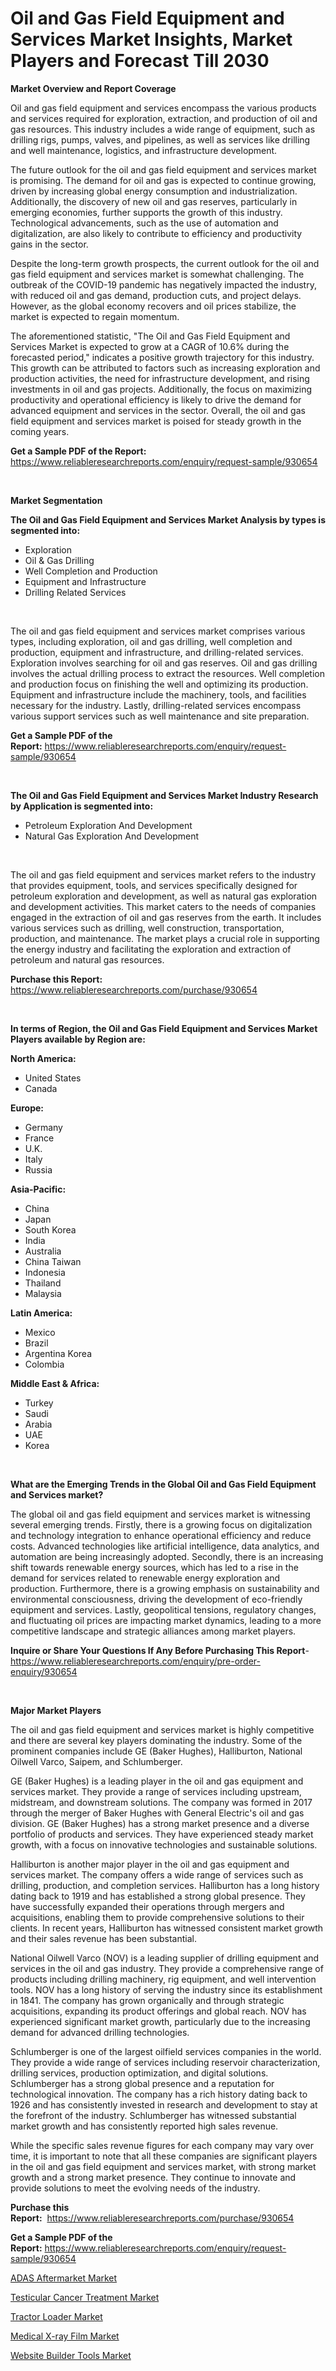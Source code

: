 <p><h1>Oil and Gas Field Equipment and Services Market Insights, Market Players and Forecast Till 2030</h1></p><p><strong>Market Overview and Report Coverage</strong></p>
<p><p>Oil and gas field equipment and services encompass the various products and services required for exploration, extraction, and production of oil and gas resources. This industry includes a wide range of equipment, such as drilling rigs, pumps, valves, and pipelines, as well as services like drilling and well maintenance, logistics, and infrastructure development.</p><p>The future outlook for the oil and gas field equipment and services market is promising. The demand for oil and gas is expected to continue growing, driven by increasing global energy consumption and industrialization. Additionally, the discovery of new oil and gas reserves, particularly in emerging economies, further supports the growth of this industry. Technological advancements, such as the use of automation and digitalization, are also likely to contribute to efficiency and productivity gains in the sector.</p><p>Despite the long-term growth prospects, the current outlook for the oil and gas field equipment and services market is somewhat challenging. The outbreak of the COVID-19 pandemic has negatively impacted the industry, with reduced oil and gas demand, production cuts, and project delays. However, as the global economy recovers and oil prices stabilize, the market is expected to regain momentum.</p><p>The aforementioned statistic, "The Oil and Gas Field Equipment and Services Market is expected to grow at a CAGR of 10.6% during the forecasted period," indicates a positive growth trajectory for this industry. This growth can be attributed to factors such as increasing exploration and production activities, the need for infrastructure development, and rising investments in oil and gas projects. Additionally, the focus on maximizing productivity and operational efficiency is likely to drive the demand for advanced equipment and services in the sector. Overall, the oil and gas field equipment and services market is poised for steady growth in the coming years.</p></p>
<p><strong>Get a Sample PDF of the Report:</strong> <a href="https://www.reliableresearchreports.com/enquiry/request-sample/930654">https://www.reliableresearchreports.com/enquiry/request-sample/930654</a></p>
<p>&nbsp;</p>
<p><strong>Market Segmentation</strong></p>
<p><strong>The Oil and Gas Field Equipment and Services Market Analysis by types is segmented into:</strong></p>
<p><ul><li>Exploration</li><li>Oil & Gas Drilling</li><li>Well Completion and Production</li><li>Equipment and Infrastructure</li><li>Drilling Related Services</li></ul></p>
<p>&nbsp;</p>
<p><p>The oil and gas field equipment and services market comprises various types, including exploration, oil and gas drilling, well completion and production, equipment and infrastructure, and drilling-related services. Exploration involves searching for oil and gas reserves. Oil and gas drilling involves the actual drilling process to extract the resources. Well completion and production focus on finishing the well and optimizing its production. Equipment and infrastructure include the machinery, tools, and facilities necessary for the industry. Lastly, drilling-related services encompass various support services such as well maintenance and site preparation.</p></p>
<p><strong>Get a Sample PDF of the Report:</strong>&nbsp;<a href="https://www.reliableresearchreports.com/enquiry/request-sample/930654">https://www.reliableresearchreports.com/enquiry/request-sample/930654</a></p>
<p>&nbsp;</p>
<p><strong>The Oil and Gas Field Equipment and Services Market Industry Research by Application is segmented into:</strong></p>
<p><ul><li>Petroleum Exploration And Development</li><li>Natural Gas Exploration And Development</li></ul></p>
<p>&nbsp;</p>
<p><p>The oil and gas field equipment and services market refers to the industry that provides equipment, tools, and services specifically designed for petroleum exploration and development, as well as natural gas exploration and development activities. This market caters to the needs of companies engaged in the extraction of oil and gas reserves from the earth. It includes various services such as drilling, well construction, transportation, production, and maintenance. The market plays a crucial role in supporting the energy industry and facilitating the exploration and extraction of petroleum and natural gas resources.</p></p>
<p><strong>Purchase this Report:</strong>&nbsp; <a href="https://www.reliableresearchreports.com/purchase/930654">https://www.reliableresearchreports.com/purchase/930654</a></p>
<p>&nbsp;</p>
<p><strong>In terms of Region, the Oil and Gas Field Equipment and Services Market Players available by Region are:</strong></p>
<p>
    <p> <strong> North America: </strong>
        <ul>
            <li>United States</li>
            <li>Canada</li>
        </ul>
        </p> 
    <p> <strong> Europe: </strong>
        <ul>
            <li>Germany</li>
            <li>France</li>
            <li>U.K.</li>
            <li>Italy</li>
            <li>Russia</li>
        </ul>
        </p> 
    <p> <strong> Asia-Pacific: </strong>
        <ul>
            <li>China</li>
            <li>Japan</li>
            <li>South Korea</li>
            <li>India</li>
            <li>Australia</li>
            <li>China Taiwan</li>
            <li>Indonesia</li>
            <li>Thailand</li>
            <li>Malaysia</li>
        </ul>
        </p> 
    <p> <strong> Latin America: </strong>
        <ul>
            <li>Mexico</li>
            <li>Brazil</li>
            <li>Argentina Korea</li>
            <li>Colombia</li>
        </ul>
        </p> 
    <p> <strong> Middle East & Africa: </strong>
        <ul>
            <li>Turkey</li>
            <li>Saudi</li>
            <li>Arabia</li>
            <li>UAE</li>
            <li>Korea</li>
        </ul>
    </p>
    </p>
<p>&nbsp;</p>
<p><strong>What are the Emerging Trends in the Global Oil and Gas Field Equipment and Services market?</strong></p>
<p><p>The global oil and gas field equipment and services market is witnessing several emerging trends. Firstly, there is a growing focus on digitalization and technology integration to enhance operational efficiency and reduce costs. Advanced technologies like artificial intelligence, data analytics, and automation are being increasingly adopted. Secondly, there is an increasing shift towards renewable energy sources, which has led to a rise in the demand for services related to renewable energy exploration and production. Furthermore, there is a growing emphasis on sustainability and environmental consciousness, driving the development of eco-friendly equipment and services. Lastly, geopolitical tensions, regulatory changes, and fluctuating oil prices are impacting market dynamics, leading to a more competitive landscape and strategic alliances among market players.</p></p>
<p><strong>Inquire or Share Your Questions If Any Before Purchasing This Report</strong>- <a href="https://www.reliableresearchreports.com/enquiry/pre-order-enquiry/930654">https://www.reliableresearchreports.com/enquiry/pre-order-enquiry/930654</a></p>
<p>&nbsp;</p>
<p><strong>Major Market Players</strong></p>
<p><p>The oil and gas field equipment and services market is highly competitive and there are several key players dominating the industry. Some of the prominent companies include GE (Baker Hughes), Halliburton, National Oilwell Varco, Saipem, and Schlumberger. </p><p>GE (Baker Hughes) is a leading player in the oil and gas equipment and services market. They provide a range of services including upstream, midstream, and downstream solutions. The company was formed in 2017 through the merger of Baker Hughes with General Electric's oil and gas division. GE (Baker Hughes) has a strong market presence and a diverse portfolio of products and services. They have experienced steady market growth, with a focus on innovative technologies and sustainable solutions.</p><p>Halliburton is another major player in the oil and gas equipment and services market. The company offers a wide range of services such as drilling, production, and completion services. Halliburton has a long history dating back to 1919 and has established a strong global presence. They have successfully expanded their operations through mergers and acquisitions, enabling them to provide comprehensive solutions to their clients. In recent years, Halliburton has witnessed consistent market growth and their sales revenue has been substantial.</p><p>National Oilwell Varco (NOV) is a leading supplier of drilling equipment and services in the oil and gas industry. They provide a comprehensive range of products including drilling machinery, rig equipment, and well intervention tools. NOV has a long history of serving the industry since its establishment in 1841. The company has grown organically and through strategic acquisitions, expanding its product offerings and global reach. NOV has experienced significant market growth, particularly due to the increasing demand for advanced drilling technologies.</p><p>Schlumberger is one of the largest oilfield services companies in the world. They provide a wide range of services including reservoir characterization, drilling services, production optimization, and digital solutions. Schlumberger has a strong global presence and a reputation for technological innovation. The company has a rich history dating back to 1926 and has consistently invested in research and development to stay at the forefront of the industry. Schlumberger has witnessed substantial market growth and has consistently reported high sales revenue.</p><p>While the specific sales revenue figures for each company may vary over time, it is important to note that all these companies are significant players in the oil and gas field equipment and services market, with strong market growth and a strong market presence. They continue to innovate and provide solutions to meet the evolving needs of the industry.</p></p>
<p><strong>Purchase this Report:</strong>&nbsp;&nbsp;<a href="https://www.reliableresearchreports.com/purchase/930654">https://www.reliableresearchreports.com/purchase/930654</a></p>
<p></p>
<p><strong>Get a Sample PDF of the Report:</strong>&nbsp;<a href="https://www.reliableresearchreports.com/enquiry/request-sample/930654">https://www.reliableresearchreports.com/enquiry/request-sample/930654</a></p>
<p><p><a href="https://www.linkedin.com/pulse/adas-aftermarket-market-research-report-unlocks-analysis-jn1if/">ADAS Aftermarket Market</a></p><p><a href="https://medium.com/@heatherhall44/testicular-cancer-treatment-market-size-growth-forecast-2023-2030-05c8e587e0d2">Testicular Cancer Treatment Market</a></p><p><a href="https://www.linkedin.com/pulse/tractor-loader-market-size-growth-forecast-from-2023-2030-hmtnc/">Tractor Loader Market</a></p><p><a href="https://issuu.com/reportprime-2/docs/medical-x-ray-film-market-size-2030.pptx?fr=xKAE9_zU1NQ">Medical X-ray Film Market</a></p><p><a href="https://medium.com/@judyhunter52/website-builder-tools-market-size-growth-forecast-2023-2030-bf337ad31540">Website Builder Tools Market</a></p></p>